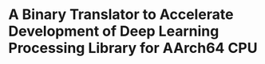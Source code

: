 # A Binary Translator to Accelerate Development of Deep Learning Processing Library for AArch64 CPU

